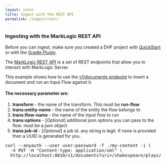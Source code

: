 ```yaml
---
layout: inner
title: Ingest with the REST API
permalink: /ingest/rest/
---
```


### Ingesting with the MarkLogic REST API

Before you can ingest, make sure you created a DHF project with [QuickStart](../project/quickstart.md) or with the [Gradle Plugin](../project/gradle.md).

The [MarkLogic REST API](https://docs.marklogic.com/REST/PUT/v1/documents) is a set of REST endpoints that allow you to interact with MarkLogic Server.

This example shows how to use the [v1/documents endpoint](https://docs.marklogic.com/REST/PUT/v1/documents) to insert a document and run an Input Flow against it.

#### The necessary parameter are:
1. **transform** - the name of the transform. This must be **run-flow**
1. **trans:entity-name** - the name of the entity the flow belongs to
1. **trans:flow-name** - the name of the input flow to run
1. **trans:options** - [_Optional_] additional json options you can pass to the flow. must be a json object
1. **trans:job-id** - [_Optional_] a job id. any string is legit. If none is provided then a UUID is generated for you.

<pre class="cmdline">
curl --anyauth --user user:password -T ./my-content -i \
  -X PUT -H "Content-type: application/xml" \
  http://localhost:8010/v1/documents?uri=/shakespeare/plays/a_and_c.xml&transform=run-flow&trans:entity-name=YourEntityName&trans:flow-name=YourFlowName&trans:options={"your":"options"}&trans:job-id=someString
</pre>

